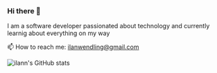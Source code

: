 ### Hi there 👋

I am a software developer passionated about technology and currently learnig about everything on my way


📫 How to reach me: ilanwendling@gmail.com


![ilann's GitHub stats](https://github-readme-stats.vercel.app/api?username=ilann47&show_icons=true&theme=radical)
<!--
**ilann47/ilann47** is a ✨ _special_ ✨ repository because its `README.md` (this file) appears on your GitHub profile.

Here are some ideas to get you started:

- 🔭 I’m currently working on ...
- 🌱 I’m currently learning ...
- 👯 I’m looking to collaborate on ...
- 🤔 I’m looking for help with ...
- 💬 Ask me about ...
- 📫 How to reach me: ...
- 😄 Pronouns: ...
- ⚡ Fun fact: ...
-->
